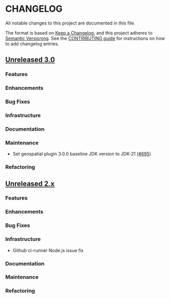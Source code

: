 # CHANGELOG
All notable changes to this project are documented in this file.

The format is based on [Keep a Changelog](https://keepachangelog.com/en/1.0.0/), and this project adheres to [Semantic Versioning](https://semver.org/spec/v2.0.0.html). 
See the [CONTRIBUTING guide](./CONTRIBUTING.md#Changelog) for instructions on how to add changelog entries.

## [Unreleased 3.0](https://github.com/opensearch-project/geospatial/compare/2.x...HEAD)
### Features
### Enhancements
### Bug Fixes
### Infrastructure
### Documentation
### Maintenance
- Set geospatial plugin 3.0.0 baseline JDK version to JDK-21 ([#695](https://github.com/opensearch-project/geospatial/pull/695))

### Refactoring

## [Unreleased 2.x](https://github.com/opensearch-project/geospatial/compare/2.17...2.x)
### Features
### Enhancements
### Bug Fixes
### Infrastructure
- Github ci-runner Node.js issue fix
### Documentation
### Maintenance
### Refactoring
